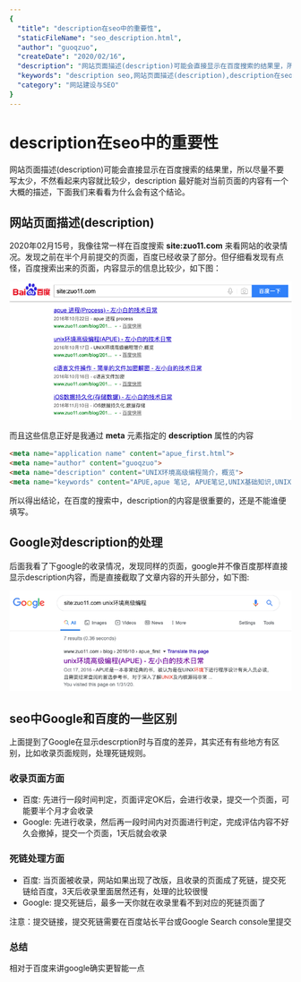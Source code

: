 ```yaml
---
{
  "title": "description在seo中的重要性",
  "staticFileName": "seo_description.html",
  "author": "guoqzuo",
  "createDate": "2020/02/16",
  "description": "网站页面描述(description)可能会直接显示在百度搜索的结果里，所以尽量不要写太少，不然看起来内容就比较少，description 最好能对当前页面的内容有一个大概的描述，下面我们来看看为什么会有这个结论。",
  "keywords": "description seo,网站页面描述(description),description在seo中的重要性,seo中Google和百度的一些区别",
  "category": "网站建设与SEO"
}
---
```

# description在seo中的重要性

网站页面描述(description)可能会直接显示在百度搜索的结果里，所以尽量不要写太少，不然看起来内容就比较少，description 最好能对当前页面的内容有一个大概的描述，下面我们来看看为什么会有这个结论。

## 网站页面描述(description)

2020年02月15号，我像往常一样在百度搜索 **site:zuo11.com** 来看网站的收录情况。发现之前在半个月前提交的页面，百度已经收录了部分。但仔细看发现有点怪，百度搜索出来的页面，内容显示的信息比较少，如下图：

![mata_description_baidu.png](../../../images/blog/seo/mata_description_baidu.png)

而且这些信息正好是我通过 **meta** 元素指定的 **description** 属性的内容

```html
<meta name="application name" content="apue_first.html">
<meta name="author" content="guoqzuo">
<meta name="description" content="UNIX环境高级编程简介，概览">
<meta name="keywords" content="APUE,apue 笔记, APUE笔记,UNIX基础知识,UNIX环境高级编程,apue">
```

所以得出结论，在百度的搜索中，description的内容是很重要的，还是不能谁便填写。

## Google对description的处理
后面我看了下google的收录情况，发现同样的页面，google并不像百度那样直接显示description内容，而是直接截取了文章内容的开头部分，如下图:

![mata_description_google.png](../../../images/blog/seo/mata_description_google.png)

## seo中Google和百度的一些区别
上面提到了Google在显示descrption时与百度的差异，其实还有有些地方有区别，比如收录页面规则，处理死链规则。

### 收录页面方面
- 百度: 先进行一段时间判定，页面评定OK后，会进行收录，提交一个页面，可能要半个月才会收录
- Google: 先进行收录，然后再一段时间内对页面进行判定，完成评估内容不好久会撤掉，提交一个页面，1天后就会收录

### 死链处理方面
- 百度: 当页面被收录，网站如果出现了改版，且收录的页面成了死链，提交死链给百度，3天后收录里面居然还有，处理的比较很慢
- Google: 提交死链后，最多一天你就在收录里看不到对应的死链页面了


注意：提交链接，提交死链需要在百度站长平台或Google Search console里提交

### 总结
相对于百度来讲google确实更智能一点


